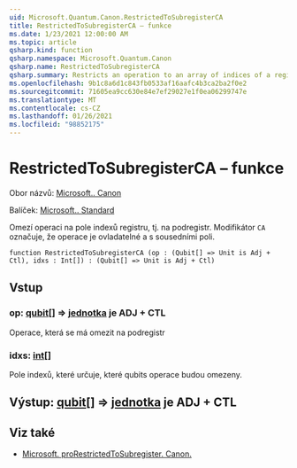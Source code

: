 ```yaml
---
uid: Microsoft.Quantum.Canon.RestrictedToSubregisterCA
title: RestrictedToSubregisterCA – funkce
ms.date: 1/23/2021 12:00:00 AM
ms.topic: article
qsharp.kind: function
qsharp.namespace: Microsoft.Quantum.Canon
qsharp.name: RestrictedToSubregisterCA
qsharp.summary: Restricts an operation to an array of indices of a register, i.e., a subregister. The modifier `CA` indicates that the operation is controllable and adjointable.
ms.openlocfilehash: 9b1c8a6d1c843fb0533af16aafc4b3ca2ba2f0e2
ms.sourcegitcommit: 71605ea9cc630e84e7ef29027e1f0ea06299747e
ms.translationtype: MT
ms.contentlocale: cs-CZ
ms.lasthandoff: 01/26/2021
ms.locfileid: "98852175"
---
```

# <a name="restrictedtosubregisterca-function"></a>RestrictedToSubregisterCA – funkce

Obor názvů: [Microsoft.. Canon](xref:Microsoft.Quantum.Canon)

Balíček: [Microsoft.. Standard](https://nuget.org/packages/Microsoft.Quantum.Standard)


Omezí operaci na pole indexů registru, tj. na podregistr.
Modifikátor `CA` označuje, že operace je ovladatelné a s sousedními poli.

```qsharp
function RestrictedToSubregisterCA (op : (Qubit[] => Unit is Adj + Ctl), idxs : Int[]) : (Qubit[] => Unit is Adj + Ctl)
```


## <a name="input"></a>Vstup

### <a name="op--qubit--unit--is-adj--ctl"></a>op: [qubit](xref:microsoft.quantum.lang-ref.qubit)[] => [jednotka](xref:microsoft.quantum.lang-ref.unit)  je ADJ + CTL

Operace, která se má omezit na podregistr


### <a name="idxs--int"></a>idxs: [int](xref:microsoft.quantum.lang-ref.int)[]

Pole indexů, které určuje, které qubits operace budou omezeny.



## <a name="output--qubit--unit--is-adj--ctl"></a>Výstup: [qubit](xref:microsoft.quantum.lang-ref.qubit)[] => [jednotka](xref:microsoft.quantum.lang-ref.unit)  je ADJ + CTL



## <a name="see-also"></a>Viz také

- [Microsoft. proRestrictedToSubregister. Canon.](xref:Microsoft.Quantum.Canon.RestrictedToSubregister)